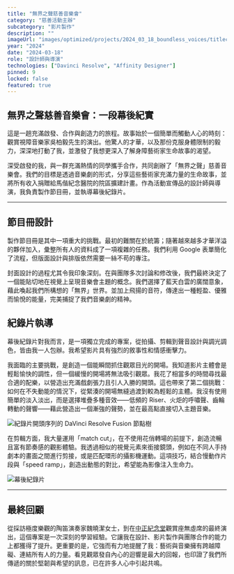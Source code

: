 ```yaml
---
title: "無界之聲慈善音樂會"
category: "慈善活動主辦"
subcategory: "影片製作"
description: ""
imageUrl: "images/optimized/projects/2024_03_18_boundless_voices/titlecard.webp"
year: "2024"
date: "2024-03-18"
role: "設計師與導演"
technologies: ["Davinci Resolve", "Affinity Designer"]
pinned: 9
locked: false
featured: true
---
```


## 無界之聲慈善音樂會：一段幕後紀實

這是一趟充滿啟發、合作與創造力的旅程。故事始於一個簡單而觸動人心的時刻：觀賞視障音樂家吳柏毅先生的演出。他驚人的才華，以及那份克服身體限制的毅力，深深地打動了我，並激發了我想更深入了解身障藝術家生命故事的渴望。

深受啟發的我，與一群充滿熱情的同學攜手合作，共同創辦了「無界之聲」慈善音樂會。我們的目標是透過音樂劇的形式，分享這些藝術家充滿力量的生命故事，並將所有收入捐贈給馬偕紀念醫院的院區擴建計畫。作為活動宣傳品的設計師與導演，我負責製作節目冊，並執導幕後紀錄片。

---

## 節目冊設計

製作節目冊是其中一項重大的挑戰。最初的難關在於統籌；隨著越來越多才華洋溢的夥伴加入，彙整所有人的資料成了一項複雜的任務。我們利用 Google 表單簡化了流程，但版面設計與排版依然需要一絲不苟的專注。

封面設計的過程尤其令我印象深刻。在與團隊多次討論和修改後，我們最終決定了一個能貼切地在視覺上呈現音樂會主題的概念。我們選擇了藍天白雲的廣闊意象，藉此喚起我們所構想的「無界」世界。並加上飛揚的音符，傳達出一種輕盈、優雅而愉悅的能量，完美捕捉了我們音樂劇的精神。

## 紀錄片執導

幕後紀錄片對我而言，是一項獨立完成的專案，從拍攝、剪輯到聲音設計與調光調色，皆由我一人包辦。我希望影片具有強烈的敘事性和情感衝擊力。

我面臨的主要挑戰，是創造一個能瞬間抓住觀眾目光的開場。我知道影片主體會是輕鬆愉快的調性，但一個緩慢的開場將無法吸引觀眾。我花了相當多的時間尋找最合適的配樂，以營造出充滿戲劇張力且引人入勝的開頭。這也帶來了第二個挑戰：如何在不失動能的情況下，從緊湊的開場無縫過渡到較為輕鬆的主體。我沒有使用簡單的淡入淡出，而是選擇堆疊多種音效——低頻的 Riser、火炬的呼嘯聲、齒輪轉動的聲響——藉此營造出一個漸強的聲勢，並在最高點直接切入主題音樂。

![紀錄片開頭序列的 DaVinci Resolve Fusion 節點樹](images/optimized/projects/2024_03_18_boundless_voices/title_node_tree.webp)

在剪輯方面，我大量運用「match cut」，在不使用花俏轉場的前提下，創造流暢且富有節奏感的觀影體驗。我透過相似的視覺元素來銜接鏡頭，例如在不同人手持劇本的畫面之間進行剪接，或是匹配環形的攝影機運動。這項技巧，結合慢動作片段與「speed ramp」，創造出動態的對比，希望能為影像注入生命力。

![幕後紀錄片](https://drive.google.com/file/d/1WJE8-eUVbU3P4jOYx5gUK2n534Swdv-i/view?usp=sharing)

---

## 最終回顧

從採訪極度樂觀的陶笛演奏家魏曉潔女士，到在[中正紀念堂](https://www.opentix.life/event/1783033841754939392)觀賞座無虛席的最終演出，這個專案是一次深刻的學習經驗。它讓我在設計、影片製作與團隊合作的能力上都獲得了提升。更重要的是，它強而有力地提醒了我：藝術與音樂擁有跨越障礙、連結所有人的力量。看見觀眾發自內心的迴響是最大的回報，也印證了我們所傳遞的關於堅韌與希望的訊息，已在許多人心中引起共鳴。